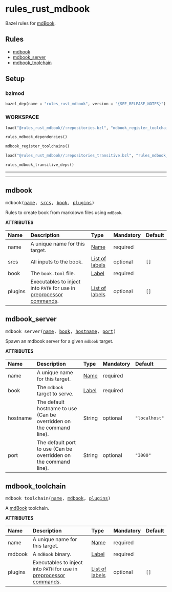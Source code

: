 <!-- Generated with Stardoc: http://skydoc.bazel.build -->

# rules_rust_mdbook

Bazel rules for [mdBook](https://github.com/rust-lang/mdBook).

## Rules

- [mdbook](#mdbook)
- [mdbook_server](#mdbook_server)
- [mdbook_toolchain](#mdbook_toolchain)

## Setup

### bzlmod

```python
bazel_dep(name = "rules_rust_mdbook", version = "{SEE_RELEASE_NOTES}")
```

### WORKSPACE

```python
load("@rules_rust_mdbook//:repositories.bzl", "mdbook_register_toolchains", "rules_mdbook_dependencies")

rules_mdbook_dependencies()

mdbook_register_toolchains()

load("@rules_rust_mdbook//:repositories_transitive.bzl", "rules_mdbook_transitive_deps")

rules_mdbook_transitive_deps()
```

---
---

<a id="mdbook"></a>

## mdbook

<pre>
mdbook(<a href="#mdbook-name">name</a>, <a href="#mdbook-srcs">srcs</a>, <a href="#mdbook-book">book</a>, <a href="#mdbook-plugins">plugins</a>)
</pre>

Rules to create book from markdown files using `mdBook`.

**ATTRIBUTES**


| Name  | Description | Type | Mandatory | Default |
| :------------- | :------------- | :------------- | :------------- | :------------- |
| <a id="mdbook-name"></a>name |  A unique name for this target.   | <a href="https://bazel.build/concepts/labels#target-names">Name</a> | required |  |
| <a id="mdbook-srcs"></a>srcs |  All inputs to the book.   | <a href="https://bazel.build/concepts/labels">List of labels</a> | optional |  `[]`  |
| <a id="mdbook-book"></a>book |  The `book.toml` file.   | <a href="https://bazel.build/concepts/labels">Label</a> | required |  |
| <a id="mdbook-plugins"></a>plugins |  Executables to inject into `PATH` for use in [preprocessor commands](https://rust-lang.github.io/mdBook/format/configuration/preprocessors.html#provide-your-own-command).   | <a href="https://bazel.build/concepts/labels">List of labels</a> | optional |  `[]`  |


<a id="mdbook_server"></a>

## mdbook_server

<pre>
mdbook_server(<a href="#mdbook_server-name">name</a>, <a href="#mdbook_server-book">book</a>, <a href="#mdbook_server-hostname">hostname</a>, <a href="#mdbook_server-port">port</a>)
</pre>

Spawn an mdbook server for a given `mdbook` target.

**ATTRIBUTES**


| Name  | Description | Type | Mandatory | Default |
| :------------- | :------------- | :------------- | :------------- | :------------- |
| <a id="mdbook_server-name"></a>name |  A unique name for this target.   | <a href="https://bazel.build/concepts/labels#target-names">Name</a> | required |  |
| <a id="mdbook_server-book"></a>book |  The `mdbook` target to serve.   | <a href="https://bazel.build/concepts/labels">Label</a> | required |  |
| <a id="mdbook_server-hostname"></a>hostname |  The default hostname to use (Can be overridden on the command line).   | String | optional |  `"localhost"`  |
| <a id="mdbook_server-port"></a>port |  The default port to use (Can be overridden on the command line).   | String | optional |  `"3000"`  |


<a id="mdbook_toolchain"></a>

## mdbook_toolchain

<pre>
mdbook_toolchain(<a href="#mdbook_toolchain-name">name</a>, <a href="#mdbook_toolchain-mdbook">mdbook</a>, <a href="#mdbook_toolchain-plugins">plugins</a>)
</pre>

A [mdBook](https://rust-lang.github.io/mdBook/) toolchain.

**ATTRIBUTES**


| Name  | Description | Type | Mandatory | Default |
| :------------- | :------------- | :------------- | :------------- | :------------- |
| <a id="mdbook_toolchain-name"></a>name |  A unique name for this target.   | <a href="https://bazel.build/concepts/labels#target-names">Name</a> | required |  |
| <a id="mdbook_toolchain-mdbook"></a>mdbook |  A `mdBook` binary.   | <a href="https://bazel.build/concepts/labels">Label</a> | required |  |
| <a id="mdbook_toolchain-plugins"></a>plugins |  Executables to inject into `PATH` for use in [preprocessor commands](https://rust-lang.github.io/mdBook/format/configuration/preprocessors.html#provide-your-own-command).   | <a href="https://bazel.build/concepts/labels">List of labels</a> | optional |  `[]`  |


